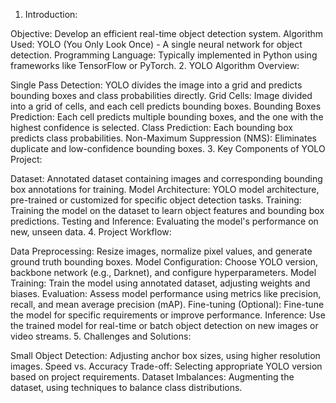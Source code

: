 1. Introduction:

Objective: Develop an efficient real-time object detection system.
Algorithm Used: YOLO (You Only Look Once) - A single neural network for object detection.
Programming Language: Typically implemented in Python using frameworks like TensorFlow or PyTorch.
2. YOLO Algorithm Overview:

Single Pass Detection: YOLO divides the image into a grid and predicts bounding boxes and class probabilities directly.
Grid Cells: Image divided into a grid of cells, and each cell predicts bounding boxes.
Bounding Boxes Prediction: Each cell predicts multiple bounding boxes, and the one with the highest confidence is selected.
Class Prediction: Each bounding box predicts class probabilities.
Non-Maximum Suppression (NMS): Eliminates duplicate and low-confidence bounding boxes.
3. Key Components of YOLO Project:

Dataset: Annotated dataset containing images and corresponding bounding box annotations for training.
Model Architecture: YOLO model architecture, pre-trained or customized for specific object detection tasks.
Training: Training the model on the dataset to learn object features and bounding box predictions.
Testing and Inference: Evaluating the model's performance on new, unseen data.
4. Project Workflow:

Data Preprocessing: Resize images, normalize pixel values, and generate ground truth bounding boxes.
Model Configuration: Choose YOLO version, backbone network (e.g., Darknet), and configure hyperparameters.
Model Training: Train the model using annotated dataset, adjusting weights and biases.
Evaluation: Assess model performance using metrics like precision, recall, and mean average precision (mAP).
Fine-tuning (Optional): Fine-tune the model for specific requirements or improve performance.
Inference: Use the trained model for real-time or batch object detection on new images or video streams.
5. Challenges and Solutions:

Small Object Detection: Adjusting anchor box sizes, using higher resolution images.
Speed vs. Accuracy Trade-off: Selecting appropriate YOLO version based on project requirements.
Dataset Imbalances: Augmenting the dataset, using techniques to balance class distributions.
